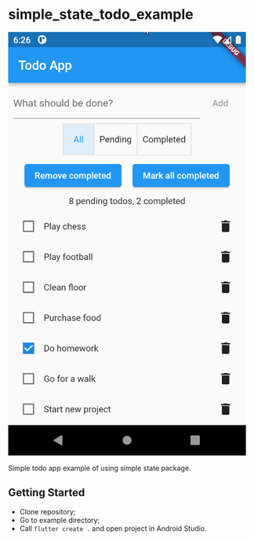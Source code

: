 # simple_state_todo_example

![image description](images/todo-app-example.png)

Simple todo app example of using simple state package.

## Getting Started

- Clone repository;
- Go to example directory;
- Call `flutter create .` and open project in Android Studio.

